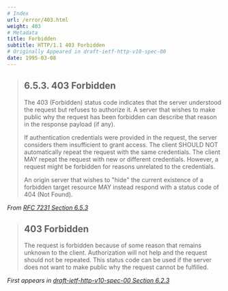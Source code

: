 ```yaml
---
# Index
url: /error/403.html
weight: 403
# Metadata
title: Forbidden
subtitle: HTTP/1.1 403 Forbidden
# Originally Appeared in draft-ietf-http-v10-spec-00
date: 1995-03-08
---
```


> ## 6.5.3.  403 Forbidden
>
> The 403 (Forbidden) status code indicates that the server understood
> the request but refuses to authorize it.  A server that wishes to
> make public why the request has been forbidden can describe that
> reason in the response payload (if any).
>
> If authentication credentials were provided in the request, the
> server considers them insufficient to grant access.  The client
> SHOULD NOT automatically repeat the request with the same
> credentials.  The client MAY repeat the request with new or different
> credentials.  However, a request might be forbidden for reasons
> unrelated to the credentials.
>
> An origin server that wishes to "hide" the current existence of a
> forbidden target resource MAY instead respond with a status code of
> 404 (Not Found).

<cite>From [RFC 7231 Section 6.5.3](https://tools.ietf.org/html/rfc7231#section-6.5.3)</cite>

> ## 403 Forbidden
>
> The request is forbidden because of some reason that remains
> unknown to the client. Authorization will not help and the request
> should not be repeated. This status code can be used if the server
> does not want to make public why the request cannot be fulfilled.

<cite>First appears in [draft-ietf-http-v10-spec-00 Section 6.2.3](https://tools.ietf.org/html/draft-ietf-http-v10-spec-00#section-6.2.3)</cite>

